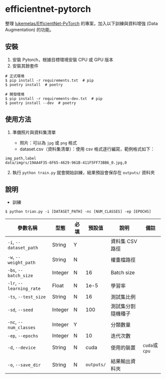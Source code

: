 # efficientnet-pytorch
整理 [lukemelas/EfficientNet-PyTorch](https://github.com/lukemelas/EfficientNet-PyTorch) 的專案，加入以下訓練與資料增強 (Data Augmentation) 的功能。

## 安裝

1. 安裝 Pytorch，根據目標環境安裝 CPU 或 GPU 版本
2. 安裝其餘套件

```shell
# 正式環境
$ pip install -r requirements.txt  # pip
$ poetry install  # poetry

# 開發環境
$ pip install -r requirements-dev.txt  # pip
$ poetry install --dev  # poetry
```

## 使用方法

1.  準備照片與資料集清單

    - 照片：可以為 `jpg` 或 `png` 格式
    - dataset.csv（資料集清單）：使用 csv 格式逐行編寫，範例格式如下：

```csv
img_path,label
data/imgrs/19AA4F35-6F65-4629-961B-411F5FF73BB6_0.jpg,0
```

2. 執行 `python train.py` 就會開始訓練，結果預設會保存在 `outputs/` 資料夾

## 說明

- 訓練

```shell
$ python trian.py -i [DATASET_PATH] -nc [NUM_CLASSES] -ep [EPOCHS]
```

| 參數名稱                 | 型態    | 必填 | 預設值     | 說明               | 備註          |
| ------------------------ | ------- | ---- | ---------- | ------------------ | ------------- |
| `-i`, `--dataset_path`   | String  | Y    |            | 資料集 CSV 路徑    |               |
| `-w`, `--weight_path`    | String  | N    |            | 權重檔路徑         |               |
| `-bs`, `--batch_size`    | Integer | N    | 16         | Batch size         |               |
| `-lr`, `--learning_rate` | Float   | N    | 1e-5       | 學習率             |               |
| `-ts`, `--test_size`     | String  | N    | 16         | 測試集比例         |               |
| `-sd`, `--seed`          | Integer | N    | 100        | 測試集分割隨機種子 |               |
| `-nc`, `--num_classes`   | Integer | Y    |            | 分類數量           |               |
| `-ep`, `--epochs`        | Integer | N    | 10         | 迭代次數           |               |
| `-d`, `--device`         | String  | N    | cuda       | 使用的裝置         | `cuda`或`cpu` |
|                          |
| `-o`, `--save_dir`       | String  | N    | `outputs/` | 結果輸出資料夾     |               |
